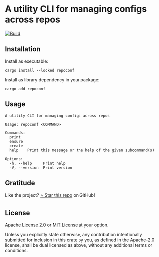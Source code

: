 <!-- DO NOT EDIT -->
<!-- This file is automatically generated by README.ts. -->
<!-- Edit README.ts if you want to make changes. -->

# A utility CLI for managing configs across repos

[![Build](https://github.com/DenisGorbachev/repoconf/actions/workflows/ci.yml/badge.svg)](https://github.com/DenisGorbachev/repoconf)

## Installation

Install as executable:

```shell
cargo install --locked repoconf
```

Install as library dependency in your package:

```shell
cargo add repoconf
```

## Usage

```shell
A utility CLI for managing configs across repos

Usage: repoconf <COMMAND>

Commands:
  print   
  ensure  
  create  
  help    Print this message or the help of the given subcommand(s)

Options:
  -h, --help     Print help
  -V, --version  Print version
```

## Gratitude

Like the project? [⭐ Star this repo](https://github.com/DenisGorbachev/repoconf) on GitHub!

## License

[Apache License 2.0](LICENSE-APACHE) or [MIT License](LICENSE-MIT) at your option.

Unless you explicitly state otherwise, any contribution intentionally submitted for inclusion in this crate by you, as defined in the Apache-2.0 license, shall be dual licensed as above, without any additional terms or conditions.
